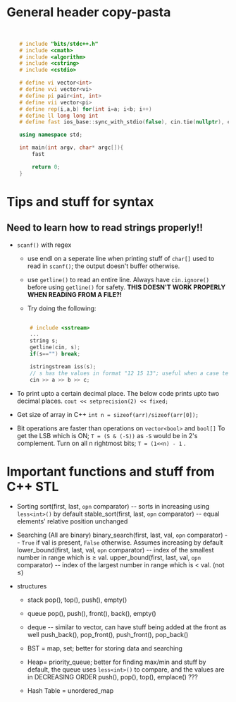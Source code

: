 # General header copy-pasta
```C++
	

	# include "bits/stdc++.h"
	# include <cmath>
	# include <algorithm>
	# include <cstring>
	# include <cstdio>

	# define vi vector<int>
	# define vvi vector<vi>
	# define pi pair<int, int>
	# define vii vector<pi>
	# define rep(i,a,b) for(int i=a; i<b; i++)
	# define ll long long int
	# define fast ios_base::sync_with_stdio(false), cin.tie(nullptr), cout.tie(nullptr);

	using namespace std;

	int main(int argv, char* argc[]){
		fast

	    return 0;
	} 

```

# Tips and stuff for syntax

## Need to learn how to read strings properly!!
- `scanf()` with regex 
	- use endl on a seperate line when printing stuff of `char[]` used to read in `scanf()`; the output doesn't buffer otherwise.
	
	- use `getline()` to read an entire line. Always have `cin.ignore()` before using `getline()` for safety. **THIS DOESN'T WORK PROPERLY WHEN READING FROM A FILE?!**
	
	- Try doing the following:
	```C++
		
		# include <sstream>
		...
		string s;
		getline(cin, s);
		if(s=="") break;
	
		istringstream iss(s);
		// s has the values in format "12 15 13"; useful when a case terminates with blank line
		cin >> a >> b >> c;
	
	```

- To print upto a certain decimal place. The below code prints upto two decimal places.
	`cout << setprecision(2) << fixed;`

- Get size of array in C++
	`int n = sizeof(arr)/sizeof(arr[0]);`

- Bit operations are faster than operations on `vector<bool>` and `bool[]`
	To get the LSB which is ON; `T = (S & (-S))` as `-S` would be in 2's complement.
	Turn on all n rightmost bits; `T = (1<<n) - 1` .

# Important functions and stuff from C++ STL
- Sorting
	sort(first, last, `opn` comparator)		   -- sorts in increasing using `less<int>()` by default
	stable_sort(first, last, `opn` comparator) -- equal elements' relative position unchanged

- Searching (All are binary)
	binary_search(first, last, val, `opn` comparator) -- `True` if val is present, `False` otherwise. Assumes increasing by default
	lower_bound(first, last, val, `opn` comparator)	  -- index of the smallest number in range which is ≥ val.
	upper_bound(first, last, val, `opn` comparator)   -- index of the largest number in range which is < val. (not ≤)

- structures
	- stack 
		pop(), top(), push(), empty()
	- queue
		pop(), push(), front(), back(), empty()
	- deque -- similar to vector, can have stuff being added at the front as well
		push_back(), pop_front(), push_front(), pop_back()

	- BST = map, set; better for storing data and searching
	
	- Heap= priority_queue; better for finding max/min and stuff
		by default, the queue uses `less<int>()` to compare, and the values are in DECREASING ORDER
		push(), pop(), top(), emplace() ???
	
	- Hash Table = unordered_map

